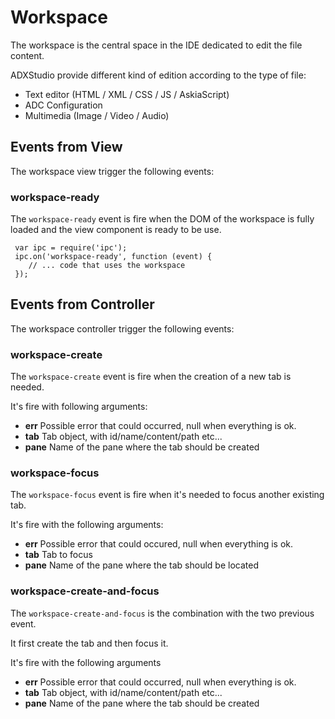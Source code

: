 # Workspace

The workspace is the central space in the IDE dedicated to edit the file content.

ADXStudio provide different kind of edition according to the type of file:

 * Text editor (HTML / XML / CSS / JS / AskiaScript)
 * ADC Configuration
 * Multimedia (Image / Video / Audio)
 
  
 ## Events from View
 
 The workspace view trigger the following events:
 
### workspace-ready

The `workspace-ready` event is fire when the DOM of the workspace is fully loaded and the view component is ready to be
use.

     var ipc = require('ipc');
     ipc.on('workspace-ready', function (event) {
        // ... code that uses the workspace 
     });
     
## Events from Controller

The workspace controller trigger the following events:

### workspace-create

The `workspace-create` event is fire when the creation of a new tab is needed.

It's fire with following arguments:

* **err** Possible error that could occurred, null when everything is ok.
* **tab** Tab object, with id/name/content/path etc...
* **pane** Name of the pane where the tab should be created

### workspace-focus

The `workspace-focus` event is fire when it's needed to focus another existing tab.

It's fire with the following arguments:

* **err** Possible error that could occured, null when everything is ok.
* **tab** Tab to focus
* **pane** Name of the pane where the tab should be located

### workspace-create-and-focus

The `workspace-create-and-focus` is the combination with the two previous event.

It first create the tab and then focus it.

It's fire with the following arguments

 * **err** Possible error that could occurred, null when everything is ok.
 * **tab** Tab object, with id/name/content/path etc...
 * **pane** Name of the pane where the tab should be created